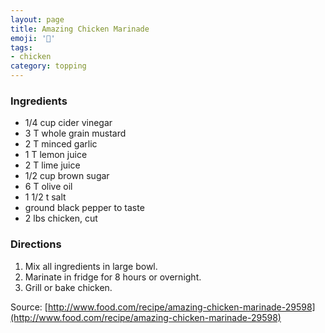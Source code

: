 ```yaml
---
layout: page
title: Amazing Chicken Marinade
emoji: '🍗'
tags:
- chicken
category: topping
---
```


### Ingredients

- 1/4 cup cider vinegar
- 3 T whole grain mustard
- 2 T minced garlic
- 1 T lemon juice
- 2 T lime juice
- 1/2 cup brown sugar
- 6 T olive oil
- 1 1/2 t salt
- ground black pepper to taste
- 2 lbs chicken, cut

### Directions

1. Mix all ingredients in large bowl.
2. Marinate in fridge for 8 hours or overnight.
3. Grill or bake chicken.

Source: [http://www.food.com/recipe/amazing-chicken-marinade-29598](http://www.food.com/recipe/amazing-chicken-marinade-29598)
